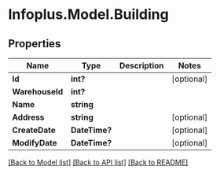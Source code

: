# Infoplus.Model.Building
## Properties

Name | Type | Description | Notes
------------ | ------------- | ------------- | -------------
**Id** | **int?** |  | [optional] 
**WarehouseId** | **int?** |  | 
**Name** | **string** |  | 
**Address** | **string** |  | [optional] 
**CreateDate** | **DateTime?** |  | [optional] 
**ModifyDate** | **DateTime?** |  | [optional] 

[[Back to Model list]](../README.md#documentation-for-models) [[Back to API list]](../README.md#documentation-for-api-endpoints) [[Back to README]](../README.md)


